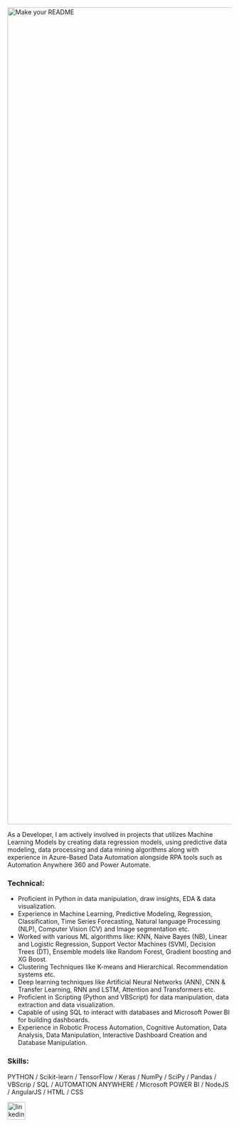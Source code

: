<img width="1834" alt="Make your README" src="https://github.com/dahiyajoy/dahiyajoy/assets/169536617/4d7ce567-9bf2-42e9-8c76-8b647a62b4fc">


As a Developer, I am actively involved in projects that utilizes Machine Learning Models by creating data regression models, using predictive data modeling, data processing and data mining algorithms along with experience in Azure-Based Data Automation alongside RPA tools such as Automation Anywhere 360 and Power Automate.


### Technical:

- Proficient in Python in data manipulation, draw insights, EDA & data visualization.
- Experience in Machine Learning, Predictive Modeling, Regression, Classification, Time Series Forecasting, Natural language
  Processing (NLP), Computer Vision (CV) and Image segmentation etc.
- Worked with various ML algorithms like: KNN, Naive Bayes (NB), Linear and Logistic Regression, Support Vector
  Machines (SVM), Decision Trees (DT), Ensemble models like Random Forest, Gradient boosting and XG Boost.
- Clustering Techniques like K-means and Hierarchical. Recommendation systems etc.
- Deep learning techniques like Artificial Neural Networks (ANN), CNN & Transfer Learning, RNN and LSTM, Attention and
  Transformers etc.
- Proficient in Scripting (Python and VBScript) for data manipulation, data extraction and data visualization.
- Capable of using SQL to interact with databases and Microsoft Power BI for building dashboards.
- Experience in Robotic Process Automation, Cognitive Automation, Data Analysis, Data Manipulation, Interactive Dashboard
  Creation and Database Manipulation.
  

### Skills:

PYTHON / Scikit-learn / TensorFlow / Keras / NumPy / SciPy / Pandas / VBScrip / SQL / AUTOMATION ANYWHERE / Microsoft POWER BI / NodeJS / AngularJS / HTML / CSS


[<img src='https://cdn.jsdelivr.net/npm/simple-icons@3.0.1/icons/linkedin.svg' alt='linkedin' height='40'>](https://www.linkedin.com/in/joy-dahiya/)  

